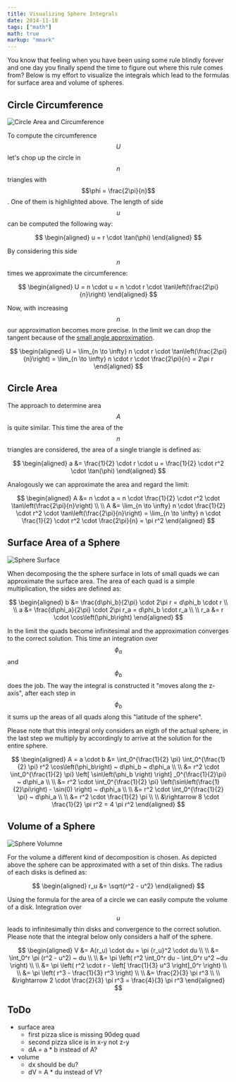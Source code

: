 ```yaml
---
title: Visualizing Sphere Integrals
date: 2014-11-18
tags: ["math"]
math: true
markup: "mmark"
---
```



You know that feeling when you have been using some rule blindly forever and one day you finally spend the time to figure out where this rule comes from? Below is my effort to visualize the integrals which lead to the formulas for surface area and volume of spheres.

<!--more-->


## Circle Circumference


![Circle Area and Circumference](/images/visualizing-sphere-integrals/circle-area.png)

To compute the circumference $$U$$ let's chop up the circle in $$n$$ triangles with $$\phi = \frac{2\pi}{n}$$. One of them is highlighted above. The length of side $$u$$ can be computed the following way:

$$
\begin{aligned}
u = r \cdot \tan(\phi)
\end{aligned}
$$

By considering this side $$n$$ times we approximate the circumference:

$$
\begin{aligned}
U = n \cdot u = n \cdot r \cdot \tan\left(\frac{2\pi}{n}\right)
\end{aligned}
$$


Now, with increasing $$n$$ our approximation becomes more precise. In the limit we can drop the tangent because of the [small angle approximation](https://en.wikipedia.org/wiki/Small-angle_approximation).

$$
\begin{aligned}
U = \lim_{n \to \infty} n \cdot r \cdot \tan\left(\frac{2\pi}{n}\right) = \lim_{n \to \infty} n \cdot r \cdot \frac{2\pi}{n} = 2\pi r
\end{aligned}
$$


## Circle Area


The approach to determine area $$A$$ is quite similar. This time the area of the $$n$$ triangles are considered, the area of a single triangle is defined as:

$$
\begin{aligned}
a &= \frac{1}{2} \cdot r \cdot u = \frac{1}{2} \cdot r^2 \cdot \tan(\phi)
\end{aligned}
$$

Analogously we can approximate the area and regard the limit:

$$
\begin{aligned}
A &= n \cdot a = n \cdot \frac{1}{2} \cdot r^2 \cdot \tan\left(\frac{2\pi}{n}\right) \\ \\
A &= \lim_{n \to \infty} n \cdot \frac{1}{2} \cdot r^2 \cdot \tan\left(\frac{2\pi}{n}\right) = \lim_{n \to \infty} n \cdot \frac{1}{2} \cdot r^2 \cdot \frac{2\pi}{n} = \pi r^2
\end{aligned}
$$

## Surface Area of a Sphere

![Sphere Surface](/images/visualizing-sphere-integrals/sphere-surface.png)

When decomposing the the sphere surface in lots of small quads we can approximate the surface area. The area of each quad is a simple multiplication, the sides are defined as:

$$
\begin{aligned}
  b &= \frac{d\phi_b}{2\pi} \cdot 2\pi r = d\phi_b \cdot r \\ \\
  a &= \frac{d\phi_a}{2\pi} \cdot 2\pi r_a = d\phi_b \cdot r_a \\ \\
r_a &= r \cdot \cos\left(\phi_b\right)
\end{aligned}
$$


In the limit the quads become infinitesimal and the approximation converges to the correct solution. This time an integration over $$\phi_a$$ and $$\phi_b$$ does the job. The way the integral is constructed it "moves along the z-axis", after each step in $$\phi_b$$ it sums up the areas of all quads along this "latitude of the sphere".

Please note that this integral only considers an eigth of the actual sphere, in the last step we multiply by accordingly to arrive at the solution for the entire sphere.


$$
\begin{aligned}
A = a \cdot b &= \int_0^{\frac{1}{2} \pi} \int_0^{\frac{1}{2} \pi} r^2 \cos\left(\phi_b\right) ~ d\phi_b ~ d\phi_a \\ \\
&= r^2 \cdot \int_0^{\frac{1}{2} \pi} \left[ \sin\left(\phi_b \right) \right] _0^{\frac{1}{2}\pi} ~ d\phi_a \\ \\
&= r^2 \cdot \int_0^{\frac{1}{2} \pi} \left(\sin\left(\frac{1}{2}\pi\right) - \sin(0) \right) ~ d\phi_a \\ \\
&= r^2 \cdot \int_0^{\frac{1}{2} \pi} ~ d\phi_a \\ \\
&= r^2 \cdot \frac{1}{2} \pi \\ \\
&\rightarrow 8 \cdot \frac{1}{2} \pi r^2 = 4 \pi r^2
\end{aligned}
$$



## Volume of a Sphere

![Sphere Volumne](/images/visualizing-sphere-integrals/sphere-volume.png)

For the volume a different kind of decomposition is chosen. As depicted above the sphere can be approximated with a set of thin disks. The radius of each disks is defined as:

$$
\begin{aligned}
r_u &= \sqrt{r^2 - u^2}
\end{aligned}
$$

Using the formula for the area of a circle we can easily compute the volume of a disk. Integration over $$u$$ leads to infinitesimally thin disks and convergence to the correct solution. Please note that the integral below only considers a half of the sphere.

$$
\begin{aligned}
V &= A(r_u) \cdot du = \pi {r_u}^2 \cdot du \\ \\
&= \int_0^r \pi (r^2 - u^2) ~ du \\ \\
&= \pi \left( r^2 \int_0^r du - \int_0^r u^2 ~du \right) \\ \\
&= \pi \left( r^2 \cdot r - \left[ \frac{1}{3} u^3 \right]_0^r \right) \\ \\
&= \pi \left( r^3 - \frac{1}{3} r^3 \right) \\ \\
&= \frac{2}{3} \pi r^3 \\ \\
&\rightarrow 2 \cdot \frac{2}{3} \pi r^3 = \frac{4}{3} \pi r^3 
\end{aligned}
$$


## ToDo

* surface area
  * first pizza slice is missing 90deg quad
  * second pizza slice is in x-y not z-y
  * dA = a * b instead of A?
* volume
  * dx should be du?
  * dV = A * du instead of V?